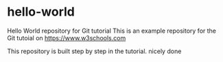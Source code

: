 # hello-world
Hello World repository for Git tutorial
This is an example repository for the Git tutoial on https://www.w3schools.com

This repository is built step by step in the tutorial. nicely done
